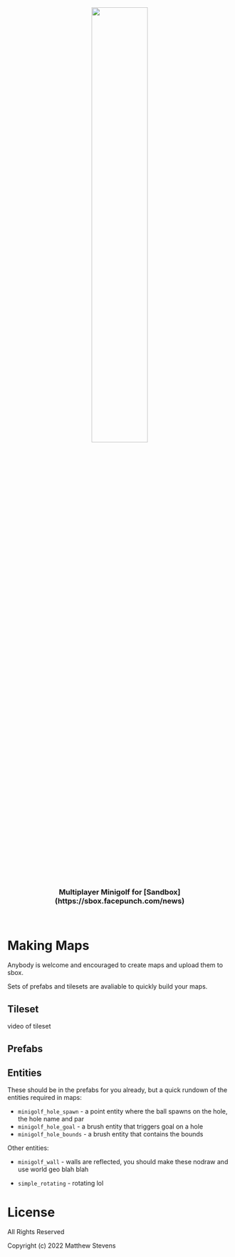 ﻿<br/>
<h1 align="center">
  <img width="50%" src="https://raw.githubusercontent.com/handsomematt/sbox-minigolf/master/ui/logo_golf.png">
</h1>

<h3 align="center">
	Multiplayer Minigolf for [Sandbox](https://sbox.facepunch.com/news)
</h3>
<br/>

# Making Maps

Anybody is welcome and encouraged to create maps and upload them to sbox.

Sets of prefabs and tilesets are avaliable to quickly build your maps.


## Tileset

video of tileset

## Prefabs



## Entities

These should be in the prefabs for you already, but a quick rundown of the entities required in maps:

* `minigolf_hole_spawn` - a point entity where the ball spawns on the hole, the hole name and par
* `minigolf_hole_goal` - a brush entity that triggers goal on a hole
* `minigolf_hole_bounds` - a brush entity that contains the bounds

Other entities:

* `minigolf_wall` - walls are reflected, you should make these nodraw and use world geo blah blah

* `simple_rotating` - rotating lol

# License

All Rights Reserved

Copyright (c) 2022 Matthew Stevens